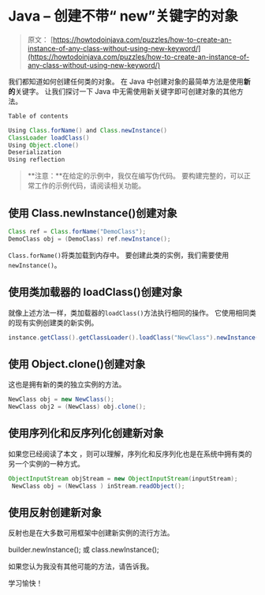 # Java – 创建不带“ new”关键字的对象

> 原文： [https://howtodoinjava.com/puzzles/how-to-create-an-instance-of-any-class-without-using-new-keyword/](https://howtodoinjava.com/puzzles/how-to-create-an-instance-of-any-class-without-using-new-keyword/)

我们都知道如何创建任何类的对象。 在 Java 中创建对象的最简单方法是使用**新的**关键字。 让我们探讨一下 Java 中无需使用新关键字即可创建对象的其他方法。

```java
Table of contents

Using Class.forName() and Class.newInstance()
ClassLoader loadClass()
Using Object.clone()
Deserialization
Using reflection

```

> **注意：**在给定的示例中，我仅在编写伪代码。 要构建完整的，可以正常工作的示例代码，请阅读相关功能。

## 使用 Class.newInstance()创建对象

```java
Class ref = Class.forName("DemoClass");
DemoClass obj = (DemoClass) ref.newInstance();
```

`Class.forName()`将类加载到内存中。 要创建此类的实例，我们需要使用`newInstance()`。

## 使用类加载器的 loadClass()创建对象

就像上述方法一样，类加载器的`loadClass()`方法执行相同的操作。 它使用相同类的现有实例创建类的新实例。

```java
instance.getClass().getClassLoader().loadClass("NewClass").newInstance();
```

## 使用 Object.clone()创建对象

这也是拥有新的类的独立实例的方法。

```java
NewClass obj = new NewClass();
NewClass obj2 = (NewClass) obj.clone();
```

## 使用序列化和反序列化创建新对象

如果您已经阅读了本文 [](//howtodoinjava.com/java/serialization/how-to-do-deep-cloning-using-in-memory-serialization-in-java/ "How to do deep cloning using in memory serialization in java") ，则可以理解，序列化和反序列化也是在系统中拥有类的另一个实例的一种方式。

```java
ObjectInputStream objStream = new ObjectInputStream(inputStream);
 NewClass obj = (NewClass ) inStream.readObject();
```

## 使用反射创建新对象

反射也是在大多数可用框架中创建新实例的流行方法。

builder.newInstance(); 或
class.newInstance();

如果您认为我没有其他可能的方法，请告诉我。

学习愉快！